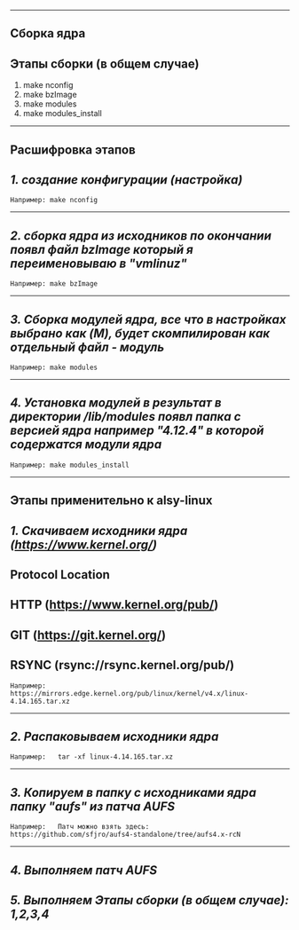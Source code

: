 -------------------------------------------------------------
Сборка ядра
-------------------------------------------------------------
Этапы сборки (в общем случае)
-------------------------------------------------------------
1. make nconfig
2. make bzImage
3. make modules
4. make modules_install
-------------------------------------------------------------
Расшифровка этапов
-------------------------------------------------------------
*1. создание конфигурации (настройка)*
-------------------------------------------------------------
    Например: make nconfig    
-------------------------------------------------------------   
*2. сборка ядра из исходников по окончании появл файл bzImage который я переименовываю в "vmlinuz"*
-------------------------------------------------------------   
    Например: make bzImage
-------------------------------------------------------------
*3. Сборка модулей ядра, все что в настройках выбрано как (M), будет скомпилирован как отдельный файл - модуль*
-------------------------------------------------------------
    Например: make modules
-------------------------------------------------------------   
*4. Установка модулей в результат в директории /lib/modules появл папка с версией ядра например "4.12.4" в которой содержатся модули ядра*
-------------------------------------------------------------   
    Например: make modules_install
-------------------------------------------------------------
Этапы применительно к alsy-linux
-------------------------------------------------------------
*1. Скачиваем исходники ядра (https://www.kernel.org/)*
-------------------------------------------------------------
Protocol            Location
-------------------------------------------------------------
HTTP                (https://www.kernel.org/pub/)
-------------------------------------------------------------
GIT                 (https://git.kernel.org/)
-------------------------------------------------------------
RSYNC               (rsync://rsync.kernel.org/pub/)
-------------------------------------------------------------
    Например:   https://mirrors.edge.kernel.org/pub/linux/kernel/v4.x/linux-4.14.165.tar.xz
-------------------------------------------------------------
*2. Распаковываем исходники ядра* 
-------------------------------------------------------------
    Например:   tar -xf linux-4.14.165.tar.xz
-------------------------------------------------------------
*3. Копируем в папку с исходниками ядра папку "aufs" из патча AUFS*
-------------------------------------------------------------
    Например:   Патч можно взять здесь: 
    https://github.com/sfjro/aufs4-standalone/tree/aufs4.x-rcN
-------------------------------------------------------------
*4. Выполняем патч AUFS*
-------------------------------------------------------------
*5. Выполняем Этапы сборки (в общем случае): 1,2,3,4*
-------------------------------------------------------------

